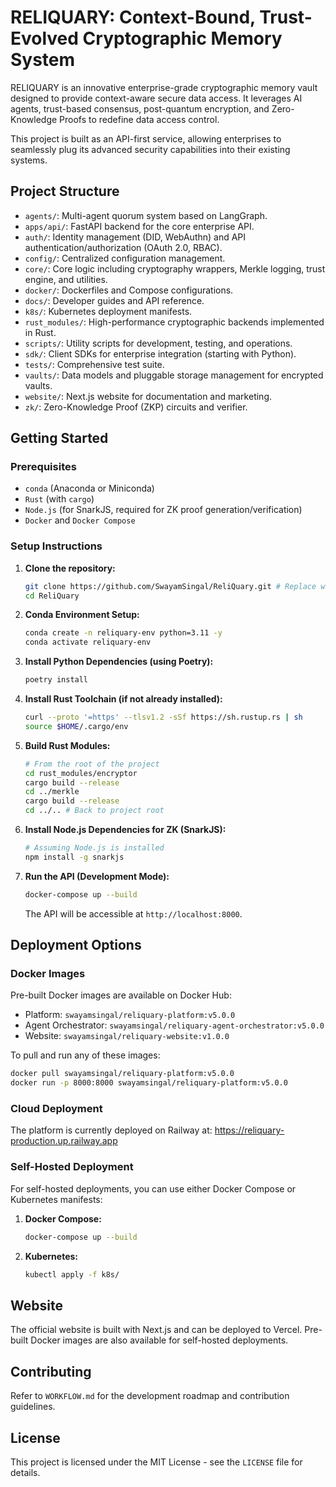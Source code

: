 # RELIQUARY: Context-Bound, Trust-Evolved Cryptographic Memory System

RELIQUARY is an innovative enterprise-grade cryptographic memory vault designed to provide context-aware secure data access. It leverages AI agents, trust-based consensus, post-quantum encryption, and Zero-Knowledge Proofs to redefine data access control.

This project is built as an API-first service, allowing enterprises to seamlessly plug its advanced security capabilities into their existing systems.

## Project Structure

- `agents/`: Multi-agent quorum system based on LangGraph.
- `apps/api/`: FastAPI backend for the core enterprise API.
- `auth/`: Identity management (DID, WebAuthn) and API authentication/authorization (OAuth 2.0, RBAC).
- `config/`: Centralized configuration management.
- `core/`: Core logic including cryptography wrappers, Merkle logging, trust engine, and utilities.
- `docker/`: Dockerfiles and Compose configurations.
- `docs/`: Developer guides and API reference.
- `k8s/`: Kubernetes deployment manifests.
- `rust_modules/`: High-performance cryptographic backends implemented in Rust.
- `scripts/`: Utility scripts for development, testing, and operations.
- `sdk/`: Client SDKs for enterprise integration (starting with Python).
- `tests/`: Comprehensive test suite.
- `vaults/`: Data models and pluggable storage management for encrypted vaults.
- `website/`: Next.js website for documentation and marketing.
- `zk/`: Zero-Knowledge Proof (ZKP) circuits and verifier.

## Getting Started

### Prerequisites

- `conda` (Anaconda or Miniconda)
- `Rust` (with `cargo`)
- `Node.js` (for SnarkJS, required for ZK proof generation/verification)
- `Docker` and `Docker Compose`

### Setup Instructions

1.  **Clone the repository:**

    ```bash
    git clone https://github.com/SwayamSingal/ReliQuary.git # Replace with your actual repo URL
    cd ReliQuary
    ```

2.  **Conda Environment Setup:**

    ```bash
    conda create -n reliquary-env python=3.11 -y
    conda activate reliquary-env
    ```

3.  **Install Python Dependencies (using Poetry):**

    ```bash
    poetry install
    ```

4.  **Install Rust Toolchain (if not already installed):**

    ```bash
    curl --proto '=https' --tlsv1.2 -sSf https://sh.rustup.rs | sh
    source $HOME/.cargo/env
    ```

5.  **Build Rust Modules:**

    ```bash
    # From the root of the project
    cd rust_modules/encryptor
    cargo build --release
    cd ../merkle
    cargo build --release
    cd ../.. # Back to project root
    ```

6.  **Install Node.js Dependencies for ZK (SnarkJS):**

    ```bash
    # Assuming Node.js is installed
    npm install -g snarkjs
    ```

7.  **Run the API (Development Mode):**
    ```bash
    docker-compose up --build
    ```
    The API will be accessible at `http://localhost:8000`.

## Deployment Options

### Docker Images

Pre-built Docker images are available on Docker Hub:

- Platform: `swayamsingal/reliquary-platform:v5.0.0`
- Agent Orchestrator: `swayamsingal/reliquary-agent-orchestrator:v5.0.0`
- Website: `swayamsingal/reliquary-website:v1.0.0`

To pull and run any of these images:

```bash
docker pull swayamsingal/reliquary-platform:v5.0.0
docker run -p 8000:8000 swayamsingal/reliquary-platform:v5.0.0
```

### Cloud Deployment

The platform is currently deployed on Railway at: https://reliquary-production.up.railway.app

### Self-Hosted Deployment

For self-hosted deployments, you can use either Docker Compose or Kubernetes manifests:

1. **Docker Compose:**

   ```bash
   docker-compose up --build
   ```

2. **Kubernetes:**
   ```bash
   kubectl apply -f k8s/
   ```

## Website

The official website is built with Next.js and can be deployed to Vercel. Pre-built Docker images are also available for self-hosted deployments.

## Contributing

Refer to `WORKFLOW.md` for the development roadmap and contribution guidelines.

## License

This project is licensed under the MIT License - see the `LICENSE` file for details.
